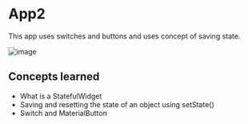 # App2

This app uses switches and buttons and uses concept of saving state.

![image](https://user-images.githubusercontent.com/60160747/122817612-f86bc980-d28c-11eb-9cc8-9d7d62d3e9e7.png)

## Concepts learned
- What is a StatefulWidget
- Saving and resetting the state of an object using setState()
- Switch and MaterialButton
